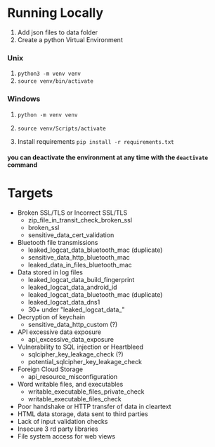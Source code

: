 # Running Locally
1. Add json files to data folder
2. Create a python Virtual Environment
  ### Unix
  1. `python3 -m venv venv`
  2. `source venv/bin/activate`
  ### Windows
  1. `python -m venv venv`
  2. `source venv/Scripts/activate`

3. Install requirements `pip install -r requirements.txt`

#### you can deactivate the environment at any time with the `deactivate` command

# Targets
- Broken SSL/TLS or Incorrect SSL/TLS
	- zip_file_in_transit_check_broken_ssl
	- broken_ssl
	- sensitive_data_cert_validation
- Bluetooth file transmissions
	- leaked_logcat_data_bluetooth_mac (duplicate)
	- sensitive_data_http_bluetooth_mac
	- leaked_data_in_files_bluetooth_mac
- Data stored in log files
	- leaked_logcat_data_build_fingerprint
	- leaked_logcat_data_android_id
	- leaked_logcat_data_bluetooth_mac (duplicate)
	- leaked_logcat_data_dns1
	- 30+ under "leaked_logcat_data_"
- Decryption of keychain
	- sensitive_data_http_custom (?)
- API excessive data exposure
	- api_excessive_data_exposure
- Vulnerability to SQL injection or Heartbleed
	- sqlcipher_key_leakage_check (?)
	- potential_sqlcipher_key_leakage_check
- Foreign Cloud Storage
	- api_resource_misconfiguration
- Word writable files, and executables
	- writable_executable_files_private_check
	- writable_executable_files_check
- Poor handshake or HTTP transfer of data in cleartext
- HTML data storage, data sent to third parties
- Lack of input validation checks
- Insecure 3 rd party libraries
- File system access for web views